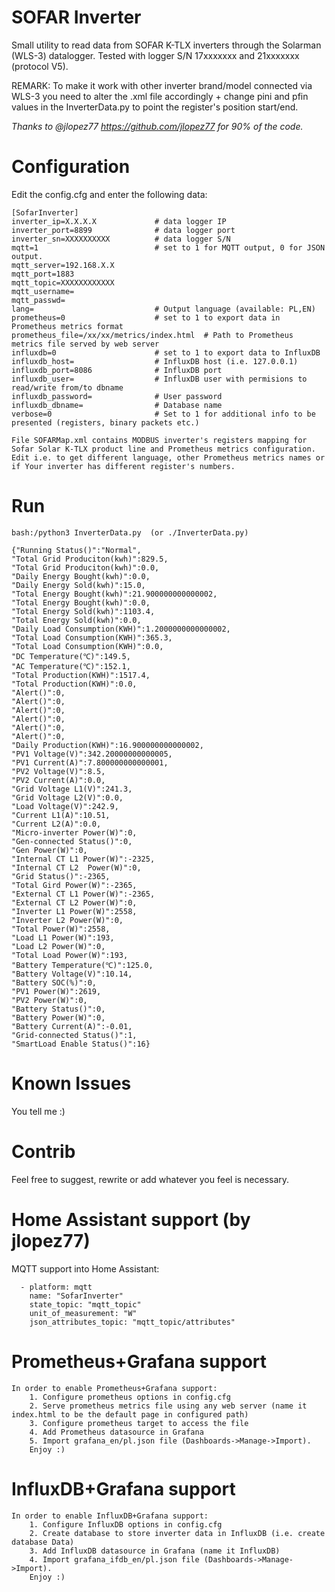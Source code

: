# SOFAR Inverter
Small utility to read data from SOFAR K-TLX inverters through the Solarman (WLS-3) datalogger. Tested with logger S/N 17xxxxxxx and 21xxxxxxx (protocol V5).

REMARK: To make it work with other inverter brand/model connected via WLS-3 you need to alter the .xml file accordingly + change pini and pfin values in the InverterData.py to point the register's position start/end.

*Thanks to @jlopez77 https://github.com/jlopez77 for 90% of the code.*

# Configuration

Edit the config.cfg and enter the following data:
```
[SofarInverter]
inverter_ip=X.X.X.X             # data logger IP
inverter_port=8899              # data logger port
inverter_sn=XXXXXXXXXX          # data logger S/N
mqtt=1                          # set to 1 for MQTT output, 0 for JSON output.
mqtt_server=192.168.X.X
mqtt_port=1883
mqtt_topic=XXXXXXXXXXXX
mqtt_username=
mqtt_passwd=
lang=                           # Output language (available: PL,EN)
prometheus=0                    # set to 1 to export data in Prometheus metrics format
prometheus_file=/xx/xx/metrics/index.html  # Path to Prometheus metrics file served by web server
influxdb=0                      # set to 1 to export data to InfluxDB
influxdb_host=                  # InfluxDB host (i.e. 127.0.0.1)
influxdb_port=8086              # InfluxDB port
influxdb_user=                  # InfluxDB user with permisions to read/write from/to dbname
influxdb_password=              # User password
influxdb_dbname=                # Database name 
verbose=0                       # Set to 1 for additional info to be presented (registers, binary packets etc.)

File SOFARMap.xml contains MODBUS inverter's registers mapping for Sofar Solar K-TLX product line and Prometheus metrics configuration.
Edit i.e. to get different language, other Prometheus metrics names or if Your inverter has different register's numbers.
```

# Run

```
bash:/python3 InverterData.py  (or ./InverterData.py)

{"Running Status()":"Normal",
"Total Grid Produciton(kwh)":829.5,
"Total Grid Produciton(kwh)":0.0,
"Daily Energy Bought(kwh)":0.0,
"Daily Energy Sold(kwh)":15.0,
"Total Energy Bought(kwh)":21.900000000000002,
"Total Energy Bought(kwh)":0.0,
"Total Energy Sold(kwh)":1103.4,
"Total Energy Sold(kwh)":0.0,
"Daily Load Consumption(KWH)":1.2000000000000002,
"Total Load Consumption(KWH)":365.3,
"Total Load Consumption(KWH)":0.0,
"DC Temperature(℃)":149.5,
"AC Temperature(℃)":152.1,
"Total Production(KWH)":1517.4,
"Total Production(KWH)":0.0,
"Alert()":0,
"Alert()":0,
"Alert()":0,
"Alert()":0,
"Alert()":0,
"Alert()":0,
"Daily Production(KWH)":16.900000000000002,
"PV1 Voltage(V)":342.20000000000005,
"PV1 Current(A)":7.800000000000001,
"PV2 Voltage(V)":8.5,
"PV2 Current(A)":0.0,
"Grid Voltage L1(V)":241.3,
"Grid Voltage L2(V)":0.0,
"Load Voltage(V)":242.9,
"Current L1(A)":10.51,
"Current L2(A)":0.0,
"Micro-inverter Power(W)":0,
"Gen-connected Status()":0,
"Gen Power(W)":0,
"Internal CT L1 Power(W)":-2325,
"Internal CT L2  Power(W)":0,
"Grid Status()":-2365,
"Total Gird Power(W)":-2365,
"External CT L1 Power(W)":-2365,
"External CT L2 Power(W)":0,
"Inverter L1 Power(W)":2558,
"Inverter L2 Power(W)":0,
"Total Power(W)":2558,
"Load L1 Power(W)":193,
"Load L2 Power(W)":0,
"Total Load Power(W)":193,
"Battery Temperature(℃)":125.0,
"Battery Voltage(V)":10.14,
"Battery SOC(%)":0,
"PV1 Power(W)":2619,
"PV2 Power(W)":0,
"Battery Status()":0,
"Battery Power(W)":0,
"Battery Current(A)":-0.01,
"Grid-connected Status()":1,
"SmartLoad Enable Status()":16}
```

# Known Issues
You tell me :)

# Contrib
Feel free to suggest, rewrite or add whatever you feel is necessary.

# Home Assistant support (by jlopez77)
MQTT support into Home Assistant:
```
  - platform: mqtt
    name: "SofarInverter"
    state_topic: "mqtt_topic"
    unit_of_measurement: "W"
    json_attributes_topic: "mqtt_topic/attributes"
```
# Prometheus+Grafana support
```
In order to enable Prometheus+Grafana support:
    1. Configure prometheus options in config.cfg
    2. Serve prometheus metrics file using any web server (name it index.html to be the default page in configured path)
    3. Configure prometheus target to access the file 
    4. Add Prometheus datasource in Grafana
    5. Import grafana_en/pl.json file (Dashboards->Manage->Import).
    Enjoy :)
```
# InfluxDB+Grafana support
```
In order to enable InfluxDB+Grafana support:
    1. Configure InfluxDB options in config.cfg
    2. Create database to store inverter data in InfluxDB (i.e. create database Data)
    3. Add InfluxDB datasource in Grafana (name it InfluxDB)
    4. Import grafana_ifdb_en/pl.json file (Dashboards->Manage->Import).
    Enjoy :)
```
